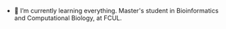 
- 🌱 I’m currently learning everything.
Master's student in Bioinformatics and Computational Biology, at FCUL.
<!---
dantunes6/dantunes6 is a ✨ special ✨ repository because its `README.md` (this file) appears on your GitHub profile.
You can click the Preview link to take a look at your changes.
--->
